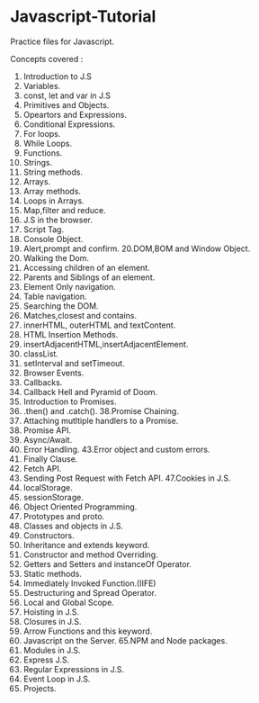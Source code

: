 # Javascript-Tutorial
Practice files for Javascript.

Concepts covered :

1.  Introduction to J.S 
2.  Variables. 
3.  const, let and var in J.S 
4.  Primitives and Objects. 
5.  Opeartors and Expressions. 
6.  Conditional Expressions. 
7.  For loops. 
8.  While Loops. 
9.  Functions. 
10. Strings. 
11. String methods. 
12. Arrays. 
13. Array methods. 
14. Loops in Arrays. 
15. Map,filter and reduce. 
16. J.S in the browser. 
17. Script Tag. 
18. Console Object. 
19. Alert,prompt and confirm. 20.DOM,BOM and Window Object. 
21. Walking the Dom. 
22. Accessing children of an element. 
23. Parents and Siblings of an element. 
24. Element Only navigation. 
25. Table navigation. 
26. Searching the DOM. 
27. Matches,closest and contains. 
28. innerHTML, outerHTML and textContent. 
29. HTML Insertion Methods. 
30. insertAdjacentHTML,insertAdjacentElement. 
31. classList. 
32. setInterval and setTimeout. 
33. Browser Events. 
34. Callbacks. 
35. Callback Hell and Pyramid of Doom. 
36. Introduction to Promises. 
37. .then() and .catch(). 38.Promise Chaining. 
39. Attaching mutltiple handlers to a Promise. 
40. Promise API. 
41. Async/Await. 
42. Error Handling. 43.Error object and custom errors. 
44. Finally Clause. 
45. Fetch API. 
46. Sending Post Request with Fetch API. 47.Cookies in J.S. 
48. localStorage. 
49. sessionStorage. 
50. Object Oriented Programming. 
51. Prototypes and proto. 
52. Classes and objects in J.S. 
53. Constructors. 
54. Inheritance and extends keyword. 
55. Constructor and method Overriding. 
56. Getters and Setters and instanceOf Operator. 
57. Static methods. 
58. Immediately Invoked Function.(IIFE) 
59. Destructuring and Spread Operator. 
60. Local and Global Scope. 
61. Hoisting in J.S. 
62. Closures in J.S. 
63. Arrow Functions and this keyword. 
64. Javascript on the Server. 65.NPM and Node packages. 
66. Modules in J.S. 
67. Express J.S. 
68. Regular Expressions in J.S. 
69. Event Loop in J.S. 
70. Projects.
